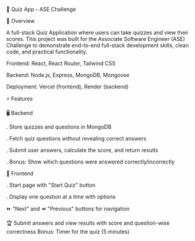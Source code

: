 📝 Quiz App - ASE Challenge 

 🌟 Overview

A full-stack Quiz Application where users can take quizzes and view their scores. This project was built for the Associate Software Engineer (ASE) Challenge to demonstrate end-to-end full-stack development skills, clean code, and practical functionality.

Frontend: React, React Router, Tailwind CSS

Backend: Node.js, Express, MongoDB, Mongoose

Deployment: Vercel (frontend), Render (backend)

⚡ Features

🖥 Backend

. Store quizzes and questions in MongoDB

. Fetch quiz questions without revealing correct answers

. Submit user answers, calculate the score, and return results

. Bonus: Show which questions were answered correctly/incorrectly

🎨 Frontend

. Start page with "Start Quiz" button

. Display one question at a time with options

⏩ "Next" and ⏪ "Previous" buttons for navigation



🏆 Submit answers and view results with score and question-wise correctness
Bonus: Timer for the quiz (5 minutes)
